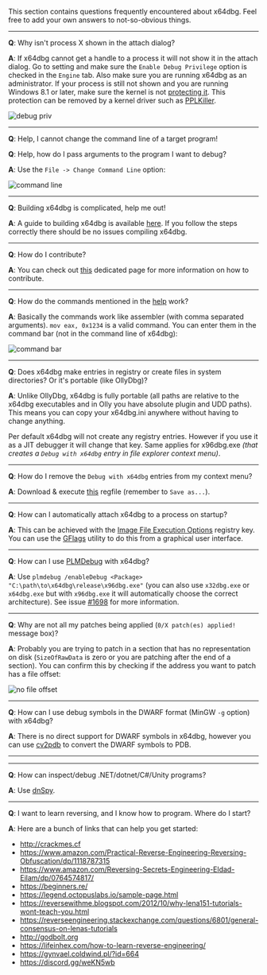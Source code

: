 This section contains questions frequently encountered about x64dbg. Feel free to add your own answers to not-so-obvious things.

***

**Q**: Why isn't process X shown in the attach dialog?

**A**: If x64dbg cannot get a handle to a process it will not show it in the attach dialog. Go to setting and make sure the `Enable Debug Privilege` option is checked in the `Engine` tab. Also make sure you are running x64dbg as an administrator. If your process is still not shown and you are running Windows 8.1 or later, make sure the kernel is not [protecting it](http://www.alex-ionescu.com/?p=97). This protection can be removed by a kernel driver such as [PPLKiller](https://github.com/Mattiwatti/PPLKiller).

![debug priv](https://i.imgur.com/juQs94X.png)

***

**Q**: Help, I cannot change the command line of a target program!

**Q**: Help, how do I pass arguments to the program I want to debug? 

**A**: Use the `File -> Change Command Line` option:

![command line](https://i.imgur.com/bziM4hw.png)

***

**Q**: Building x64dbg is complicated, help me out!

**A**: A guide to building x64dbg is available [here](https://github.com/x64dbg/x64dbg/wiki/Compiling-the-whole-project). If you follow the steps correctly there should be no issues compiling x64dbg.

***

**Q**: How do I contribute?

**A**: You can check out [this](https://github.com/x64dbg/x64dbg/wiki/Contributing) dedicated page for more information on how to contribute.

***

**Q**: How do the commands mentioned in the [help](http://help.x64dbg.com) work?

**A**: Basically the commands work like assembler (with comma separated arguments). `mov eax, 0x1234` is a valid command. You can enter them in the command bar (not in the command line of x64dbg):

![command bar](http://i.imgur.com/plSfLnr.png)

***

**Q**: Does x64dbg make entries in registry or create files in system directories? Or it's portable (like OllyDbg)?

**A**: Unlike OllyDbg, x64dbg is fully portable (all paths are relative to the x64dbg executables and in Olly you have absolute plugin and UDD paths). This means you can copy your x64dbg.ini anywhere without having to change anything.
  
Per default x64dbg will not create any registry entries. However if you use it as a JIT debugger it will change that key. Same applies for x96dbg.exe *(that creates a `Debug with x64dbg` entry in file explorer context menu)*.

***

**Q**: How do I remove the `Debug with x64dbg` entries from my context menu?

**A**: Download & execute [this](https://raw.githubusercontent.com/x64dbg/x64dbg/development/bin/x64dbg_shell_remove.reg) regfile (remember to `Save as...`).

***

**Q**: How can I automatically attach x64dbg to a process on startup?

**A**: This can be achieved with the [Image File Execution Options](https://blog.malwarebytes.com/101/2015/12/an-introduction-to-image-file-execution-options/) registry key. You can use the [GFlags](https://github.com/x64dbg/x64dbg/issues/816) utility to do this from a graphical user interface.

***

**Q**: How can I use [PLMDebug](https://docs.microsoft.com/en-us/windows-hardware/drivers/debugger/plmdebug) with x64dbg?

**A**: Use `plmdebug /enableDebug <Package> "C:\path\to\x64dbg\release\x96dbg.exe"` (you can also use `x32dbg.exe` or `x64dbg.exe` but with `x96dbg.exe` it will automatically choose the correct architecture). See issue [#1698](https://github.com/x64dbg/x64dbg/issues/1698) for more information.

***

**Q**: Why are not all my patches being applied (`0/X patch(es) applied!` message box)?

**A**: Probably you are trying to patch in a section that has no representation on disk (`SizeOfRawData` is zero or you are patching after the end of a section). You can confirm this by checking if the address you want to patch has a file offset:

![no file offset](https://i.imgur.com/fVMYaHE.png)

***

**Q**: How can I use debug symbols in the DWARF format (MinGW `-g` option) with x64dbg?

**A**: There is no direct support for DWARF symbols in x64dbg, however you can use [cv2pdb](https://github.com/rainers/cv2pdb) to convert the DWARF symbols to PDB.

***

***

**Q**: How can inspect/debug .NET/dotnet/C#/Unity programs?

**A**: Use [dnSpy](https://github.com/0xd4d/dnSpy).

***

**Q**: I want to learn reversing, and I know how to program. Where do I start?

**A**: Here are a bunch of links that can help you get started:

- http://crackmes.cf
- https://www.amazon.com/Practical-Reverse-Engineering-Reversing-Obfuscation/dp/1118787315
- https://www.amazon.com/Reversing-Secrets-Engineering-Eldad-Eilam/dp/0764574817/
- https://beginners.re/
- https://legend.octopuslabs.io/sample-page.html
- https://reversewithme.blogspot.com/2012/10/why-lena151-tutorials-wont-teach-you.html
- https://reverseengineering.stackexchange.com/questions/6801/general-consensus-on-lenas-tutorials
- http://godbolt.org
- https://lifeinhex.com/how-to-learn-reverse-engineering/
- https://gynvael.coldwind.pl/?id=664
- https://discord.gg/weKN5wb